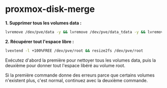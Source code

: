 # proxmox-disk-merge
**1. Supprimer tous les volumes data :**
```bash
lvremove /dev/pve/data -y && lvremove /dev/pve/data_tdata -y && lvremove /dev/pve/data_tmeta -y
```

**2. Récupérer tout l'espace libre :**
```bash
lvextend -l +100%FREE /dev/pve/root && resize2fs /dev/pve/root
```

Exécutez d'abord la première pour nettoyer tous les volumes data, puis la deuxième pour donner tout l'espace libéré au volume root.

Si la première commande donne des erreurs parce que certains volumes n'existent plus, c'est normal, continuez avec la deuxième commande.
